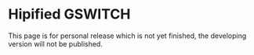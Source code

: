 # Hipified GSWITCH

This page is for personal release which is not yet finished, the developing version will not be published.
